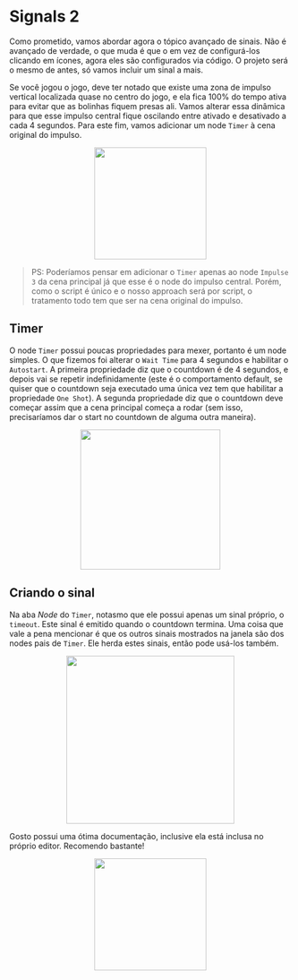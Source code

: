 # Signals 2

Como prometido, vamos abordar agora o tópico avançado de sinais. Não é avançado de verdade, o que muda é que o em vez de configurá-los clicando em ícones, agora eles são configurados via código. O projeto será o mesmo de antes, só vamos incluir um sinal a mais. 

Se você jogou o jogo, deve ter notado que existe uma zona de impulso vertical localizada quase no centro do jogo, e ela fica 100% do tempo ativa para evitar que as bolinhas fiquem presas ali. Vamos alterar essa dinâmica para que esse impulso central fique oscilando entre ativado e desativado a cada 4 segundos. Para este fim, vamos adicionar um node `Timer` à cena original do impulso. 

<p align="center">
    <img src="https://github.com/user-attachments/assets/10efe3d3-58b6-44a1-920b-34d8a87e5ff9" width="200">
</p>

> PS: Poderíamos pensar em adicionar o `Timer` apenas ao node `Impulse 3` da cena principal já que esse é o node do impulso central. Porém, como o script é único e o nosso approach será por script, o tratamento todo tem que ser na cena original do impulso.

## Timer

O node `Timer` possui poucas propriedades para mexer, portanto é um node simples. O que fizemos foi alterar o `Wait Time` para 4 segundos e habilitar o `Autostart`. A primeira propriedade diz que o countdown é de 4 segundos, e depois vai se repetir indefinidamente (este é o comportamento default, se quiser que o countdown seja executado uma única vez tem que habilitar a propriedade `One Shot`). A segunda propriedade diz que o countdown deve começar assim que a cena principal começa a rodar (sem isso, precisaríamos dar o start no countdown de alguma outra maneira).

<p align="center">
    <img src="https://github.com/user-attachments/assets/977d6cf6-a445-40ab-afbe-239ac0b8e9f6" width="250">
</p>

## Criando o sinal

Na aba *Node* do `Timer`, notasmo que ele possui apenas um sinal próprio, o `timeout`. Este sinal é emitido quando o countdown termina. Uma coisa que vale a pena mencionar é que os outros sinais mostrados na janela são dos nodes pais de `Timer`. Ele herda estes sinais, então pode usá-los também. 

<p align="center">
    <img src="https://github.com/user-attachments/assets/57020a7d-c76f-48f2-90b9-9f415953cc61" width="300">
</p>

Gosto possui uma ótima documentação, inclusive ela está inclusa no próprio editor. Recomendo bastante!

<p align="center">
    <img src="https://github.com/user-attachments/assets/26309aae-2e3f-4354-93b9-94762de2c050" width="200">
</p>

